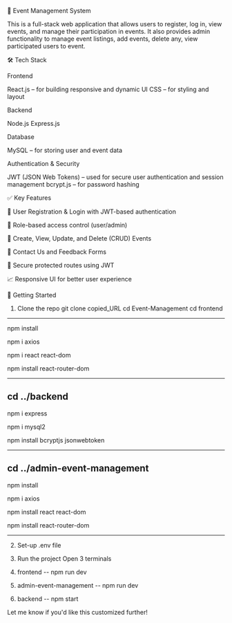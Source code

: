 🎉 Event Management System


This is a full-stack web application that allows users to register, log in, view events, and manage their participation in events. It also provides admin functionality to manage event listings, add events, delete any, view participated users to event.

🛠️ Tech Stack


Frontend

React.js – for building responsive and dynamic UI
CSS – for styling and layout

Backend

Node.js
Express.js

Database

MySQL – for storing user and event data

Authentication & Security

JWT (JSON Web Tokens) – used for secure user authentication and session management
bcrypt.js – for password hashing

✅ Key Features


🔐 User Registration & Login with JWT-based authentication

👥 Role-based access control (user/admin)

📅 Create, View, Update, and Delete (CRUD) Events

📨 Contact Us and Feedback Forms

📃 Secure protected routes using JWT

📈 Responsive UI for better user experience



🚀 Getting Started
1. Clone the repo
  git clone copied_URL
  cd Event-Management
  cd frontend
  --------------------------
  npm install
 
  npm i axios
  
  npm i react react-dom
  
  npm install react-router-dom
  
  --------------------------
  cd ../backend
  --------------------------
  
  npm i express
  
  npm i mysql2
  
  npm install bcryptjs jsonwebtoken
  
  --------------------------
  cd ../admin-event-management
  --------------------------
  
  npm install
  
  npm i axios
  
  npm install react react-dom
  
  npm install react-router-dom
  
  --------------------------

2. Set-up .env file

3. Run the project
Open 3 terminals
1. frontend -- npm run dev
2. admin-event-management -- npm run dev
3. backend -- npm start

Let me know if you'd like this customized further!
